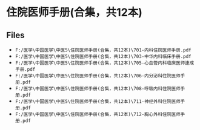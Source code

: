 # 住院医师手册(合集，共12本)

## Files

- `F:/医学\中国医学\中医5\住院医师手册(合集，共12本)\701-内科住院医师手册.pdf`
- `F:/医学\中国医学\中医5\住院医师手册(合集，共12本)\703-中华内科临床手册.pdf`
- `F:/医学\中国医学\中医5\住院医师手册(合集，共12本)\705-心血管内科临床医师速成手册.pdf`
- `F:/医学\中国医学\中医5\住院医师手册(合集，共12本)\706-内分泌科住院医师手册.pdf`
- `F:/医学\中国医学\中医5\住院医师手册(合集，共12本)\708-呼吸内科住院医师手册.pdf`
- `F:/医学\中国医学\中医5\住院医师手册(合集，共12本)\711-神经外科住院医师手册.pdf`
- `F:/医学\中国医学\中医5\住院医师手册(合集，共12本)\712-胸心外科住院医师手册.pdf`
